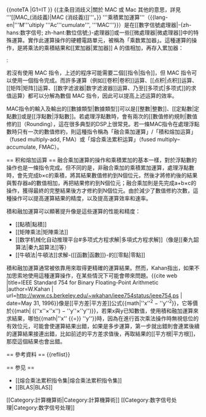{{noteTA
|G1=IT
}}
{{主条目消歧义|關於 MAC 或 Mac 其他的意思，詳見 '''[[MAC_(消歧義)|MAC (消歧義)]]'''。}}
'''乘積累加運算'''（{{lang-en|'''M'''ultiply '''Ac'''cumulate''', '''MAC'''}}）是在[[數字信號處理器|-{zh-hans:数字信号; zh-hant:數位信號;}-處理器]]或一些[[微處理器|微處理器]]中的特殊運算。實作此運算操作的硬體電路單元，被稱為「乘数累加器」。這種運算的操作，是將乘法的乘積結果和[[累加器|累加器]] A 的值相加，再存入累加器：

:<math>a \leftarrow a + b \times c</math>

若沒有使用 MAC 指令，上述的程序可能需要二個[[指令|指令]]，但 MAC 指令可以使用一個指令完成。而許多運算（例如[[卷积|卷积]]运算、[[点积|点积]]运算、[[矩阵|矩阵]]运算、[[数字滤波器|数字滤波器]]运算、乃至[[多项式|多项式]]的求值运算）都可以分解為數個 MAC 指令，因此可以提高上述运算的效率。

MAC指令的輸入及輸出的[[數據類型|數據類型]]可以是[[整數|整數]]、[[定點數|定點數]]或是[[浮點數|浮點數]]。若處理浮點數時，會有兩次的[[數值修約規則|數值修約]]（Rounding），這在很多典型的DSP上很常見。若一條MAC指令在處理浮點數時只有一次的數值修約，則這種指令稱為「融合乘加運算」/「積和熔加运算」（fused multiply-add, FMA）或「熔合乘法累积运算」（fused multiply–accumulate, FMAC）。

== 积和熔加运算 ==
融合乘加運算的操作和乘積累加的基本一樣，對於浮點數的操作也是一條指令完成。但不同的是，非融合乘加的乘積累加運算，處理浮點數時，會先完成b×c的乘積，將其結果數值修約到N個位元，然後才將修約後的結果與暫存器a的數值相加，再把結果修約到N個位元；融合乘加則是先完成a+b×c的操作，獲得最終的完整結果後方才修約到N個位元。由於減少了數值修約次數，這種操作可以提高運算結果的精度，以及提高運算效率和速率。

積和融加運算可以顯著提升像是這些運算的性能和精度：
* [[點積|點積]]
* [[矩陣乘法|矩陣乘法]]
* [[数学机械化自动推理平台#多项式方程求解|多項式方程求解]]（像是[[秦九韶算法|秦九韶算法]]等）
* [[牛頓法|牛頓法]]求解-{[[函數|函數]]}-的[[零點|零點]]

積和融加運算通常被依靠用來取得更精確的運算結果。然而，Kahan指出，如果不加思索地使用這種運算操作，在某些情況下可能會帶來問題。<ref>{{cite web |title=IEEE Standard 754  for  Binary Floating-Point Arithmetic |author=W.Kahan | url=http://www.cs.berkeley.edu/~wkahan/ieee754status/ieee754.ps  | date=May 31, 1996}}</ref>像是[[平方差|平方差]]公式{{math|''x''<sup>2</sup> − ''y''<sup>2</sup>}}，它等價於{{math| ((''x''×''x'') − ''y''×''y'')}}，若果x與y已知數值，使用積和融加運算來求結果，哪怕{{math|''x'' {{=}} ''y''}}時，因為在進行首次乘法操作時無視低位的有效位元，可能會使運算結果出錯，如果是多步運算，第一步就出錯則會連累後續的運算結果接連出錯，比如前述的平方差求值後，再取結果的[[平方根|平方根]]，那麼這個結果也會出錯。

== 參考資料 ==
{{reflist}}

== 参见 ==
* [[熔合乘法累积指令集|熔合乘法累积指令集]]
* [[BLAS|BLAS]]

[[Category:計算機算術|Category:計算機算術]]
[[Category:数字信号处理|Category:数字信号处理]]